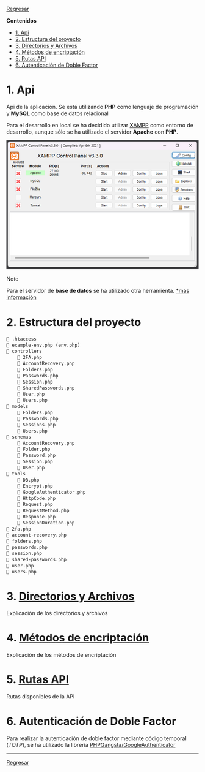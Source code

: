 [XAMPP imagen]: ../assets/xampp.png

[PHPGangsta/GoogleAuthenticator]: https://github.com/PHPGangsta/GoogleAuthenticator
[XAMPP]: https://www.apachefriends.org/es/index.html

[Regresar](../README.md)

**Contenidos**

- [1. Api](#1-api)
- [2. Estructura del proyecto](#2-estructura-del-proyecto)
- [3. Directorios y Archivos](#3-directorios-y-archivos)
- [4. Métodos de encriptación](#4-métodos-de-encriptación)
- [5. Rutas API](#5-rutas-api)
- [6. Autenticación de Doble Factor](#6-autenticación-de-doble-factor)


# 1. Api
Api de la aplicación. Se está utilizando **PHP** como lenguaje de programación y **MySQL** como base de datos relacional

Para el desarrollo en local se ha decidido utilizar [XAMPP] como entorno de desarrollo, aunque sólo se ha utilizado el servidor **Apache** con **PHP**.

![XAMPP imagen]

> [!NOTE]
> Para el servidor de **base de datos** se ha utilizado otra herramienta. [*más información](../db/README.md)


# 2. Estructura del proyecto

```text
📄 .htaccess
📄 example-env.php (env.php)
📁 controllers
    📄 2FA.php
    📄 AccountRecovery.php
    📄 Folders.php
    📄 Passwords.php
    📄 Session.php
    📄 SharedPasswords.php
    📄 User.php
    📄 Users.php
📁 models
    📄 Folders.php
    📄 Passwords.php
    📄 Sessions.php
    📄 Users.php
📁 schemas
    📄 AccountRecovery.php
    📄 Folder.php
    📄 Password.php
    📄 Session.php
    📄 User.php
📁 tools
    📄 DB.php
    📄 Encrypt.php
    📄 GoogleAuthenticator.php
    📄 HttpCode.php
    📄 Request.php
    📄 RequestMethod.php
    📄 Response.php
    📄 SessionDuration.php
📄 2fa.php
📄 account-recovery.php
📄 folders.php
📄 passwords.php
📄 session.php
📄 shared-passwords.php
📄 user.php
📄 users.php
```


# 3. [Directorios y Archivos](directories-files.md)
Explicación de los directorios y archivos


# 4. [Métodos de encriptación](encryption-methods.md)
Explicación de los métodos de encriptación


# 5. [Rutas API](api-routes.md)
Rutas disponibles de la API


# 6. Autenticación de Doble Factor
Para realizar la autenticación de doble factor mediante código temporal (*TOTP*), se ha utilizado la librería [PHPGangsta/GoogleAuthenticator]


---

[Regresar](../README.md)
